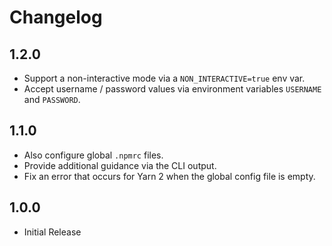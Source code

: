 # Changelog

## 1.2.0
 - Support a non-interactive mode via a `NON_INTERACTIVE=true` env var.
 - Accept username / password values via environment variables `USERNAME` and `PASSWORD`.

## 1.1.0
 - Also configure global `.npmrc` files.
 - Provide additional guidance via the CLI output.
 - Fix an error that occurs for Yarn 2 when the global config file is empty.

## 1.0.0

 - Initial Release